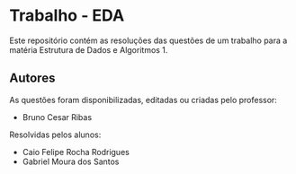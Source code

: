 # Trabalho - EDA

Este repositório contém as resoluções das questões de um trabalho para a matéria Estrutura de Dados e Algoritmos 1.

## Autores

As questões foram disponibilizadas, editadas ou criadas pelo professor:
- Bruno Cesar Ribas

Resolvidas pelos alunos:
- Caio Felipe Rocha Rodrigues
- Gabriel Moura dos Santos